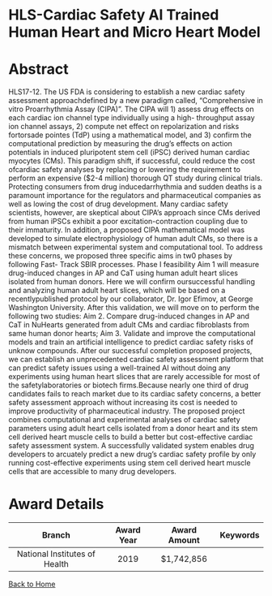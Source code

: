 
HLS-Cardiac Safety AI Trained Human Heart and Micro Heart Model
===============================================================

# Abstract


HLS17-12. The US FDA is considering to establish a new cardiac safety assessment approachdefined by a new paradigm called, “Comprehensive in vitro Proarrhythmia Assay (CIPA)”. The
CIPA will 1) assess drug effects on each cardiac ion channel type individually using a high-
throughput assay ion channel assays, 2) compute net effect on repolarization and risks fortorsade pointes (TdP) using a mathematical model, and 3) confirm the computational prediction by
measuring the drug’s effects on action potentials in induced pluripotent stem cell (iPSC) derived
human cardiac myocytes (CMs). This paradigm shift, if successful, could reduce the cost ofcardiac safety analyses by replacing or lowering the requirement to perform an expensive ($2-4
million) thorough QT study during clinical trials. Protecting consumers from drug inducedarrhythmia and sudden deaths is a paramount importance for the regulators and pharmaceutical
companies as well as lowing the cost of drug development.
Many cardiac safety scientists, however, are skeptical about CIPA’s approach since CMs derived
from human iPSCs exhibit a poor excitation-contraction coupling due to their immaturity. In
addition, a proposed CIPA mathematical model was developed to simulate electrophysiology of
human adult CMs, so there is a mismatch between experimental system and computational tool.
To address these concerns, we proposed three specific aims in tw0 phases by following Fast-
Track SBIR processes. Phase I feasibility Aim 1 will measure drug-induced changes in AP and
CaT using human adult heart slices isolated from human donors. Here we will confirm oursuccessful handling and analyzing human adult heart slices, which will be based on a recentlypublished protocol by our collaborator, Dr. Igor Efimov, at George Washington University. After this
validation, we will move on to perform the following two studies: Aim 2. Compare drug-induced
changes in AP and CaT in NuHearts generated from adult CMs and cardiac fibroblasts from
same human donor hearts; Aim 3. Validate and improve the computational models and train an
artificial intelligence to predict cardiac safety risks of unknow compounds.
After our successful completion proposed projects, we can establish an unprecedented cardiac
safety assessment platform that can predict safety issues using a well-trained AI without doing
any experiments using human heart slices that are rarely accessible for most of the safetylaboratories or biotech firms.Because nearly one third of drug candidates fails to reach market due to its cardiac safety
concerns, a better safety assessment approach without increasing its cost is needed to improve
productivity of pharmaceutical industry. The proposed project combines computational and
experimental analyses of cardiac safety parameters using adult heart cells isolated from a donor
heart and its stem cell derived heart muscle cells to build a better but cost-effective cardiac
safety assessment system. A successfully validated system enables drug developers to
arcuately predict a new drug’s cardiac safety profile by only running cost-effective experiments
using stem cell derived heart muscle cells that are accessible to many drug developers.  

# Award Details

|Branch|Award Year|Award Amount|Keywords|
| :---: | :---: | :---: | :---: |
|National Institutes of Health|2019|$1,742,856||
  
  


[Back to Home](https://github.com/chrischow/dod_sbir_awards/Reports/JH/#2553)